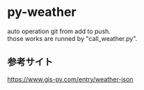 # py-weather
auto operation git from add to push.<br>
those works are runned by "call_weather.py".
<br>
## 参考サイト<br>
https://www.gis-py.com/entry/weather-json
